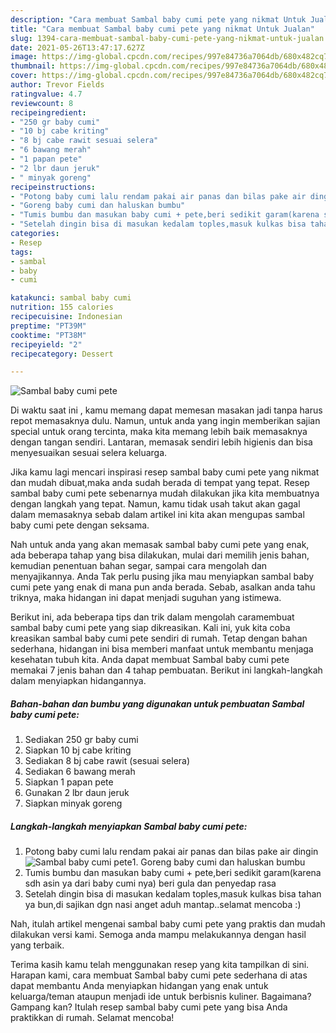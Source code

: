 ```yaml
---
description: "Cara membuat Sambal baby cumi pete yang nikmat Untuk Jualan"
title: "Cara membuat Sambal baby cumi pete yang nikmat Untuk Jualan"
slug: 1394-cara-membuat-sambal-baby-cumi-pete-yang-nikmat-untuk-jualan
date: 2021-05-26T13:47:17.627Z
image: https://img-global.cpcdn.com/recipes/997e84736a7064db/680x482cq70/sambal-baby-cumi-pete-foto-resep-utama.jpg
thumbnail: https://img-global.cpcdn.com/recipes/997e84736a7064db/680x482cq70/sambal-baby-cumi-pete-foto-resep-utama.jpg
cover: https://img-global.cpcdn.com/recipes/997e84736a7064db/680x482cq70/sambal-baby-cumi-pete-foto-resep-utama.jpg
author: Trevor Fields
ratingvalue: 4.7
reviewcount: 8
recipeingredient:
- "250 gr baby cumi"
- "10 bj cabe kriting"
- "8 bj cabe rawit sesuai selera"
- "6 bawang merah"
- "1 papan pete"
- "2 lbr daun jeruk"
- " minyak goreng"
recipeinstructions:
- "Potong baby cumi lalu rendam pakai air panas dan bilas pake air dingin"
- "Goreng baby cumi dan haluskan bumbu"
- "Tumis bumbu dan masukan baby cumi + pete,beri sedikit garam(karena sdh asin ya dari baby cumi nya) beri gula dan penyedap rasa"
- "Setelah dingin bisa di masukan kedalam toples,masuk kulkas bisa tahan ya bun,di sajikan dgn nasi anget aduh mantap..selamat mencoba :)"
categories:
- Resep
tags:
- sambal
- baby
- cumi

katakunci: sambal baby cumi 
nutrition: 155 calories
recipecuisine: Indonesian
preptime: "PT39M"
cooktime: "PT38M"
recipeyield: "2"
recipecategory: Dessert

---
```



![Sambal baby cumi pete](https://img-global.cpcdn.com/recipes/997e84736a7064db/680x482cq70/sambal-baby-cumi-pete-foto-resep-utama.jpg)

Di waktu  saat ini , kamu memang dapat memesan masakan jadi tanpa harus repot memasaknya dulu. Namun, untuk anda yang ingin memberikan sajian special untuk orang tercinta, maka kita memang lebih baik memasaknya dengan tangan sendiri. Lantaran, memasak sendiri lebih higienis dan bisa menyesuaikan sesuai selera keluarga.

Jika kamu lagi mencari inspirasi resep sambal baby cumi pete yang nikmat dan mudah dibuat,maka anda sudah berada di tempat yang tepat. Resep sambal baby cumi pete  sebenarnya mudah dilakukan jika kita membuatnya dengan langkah yang tepat. Namun, kamu tidak usah takut akan gagal dalam memasaknya 
sebab dalam artikel ini kita akan mengupas sambal baby cumi pete dengan seksama.  



Nah untuk anda yang akan memasak sambal baby cumi pete yang enak, ada beberapa tahap yang bisa dilakukan, mulai dari memilih jenis bahan, kemudian penentuan bahan segar, sampai cara mengolah dan menyajikannya. Anda Tak perlu pusing jika mau menyiapkan sambal baby cumi pete yang enak di mana pun anda berada. Sebab, asalkan anda  tahu triknya, maka hidangan ini dapat menjadi suguhan yang istimewa.

Berikut ini, ada beberapa tips dan trik dalam mengolah caramembuat sambal baby cumi pete yang siap dikreasikan. Kali ini, yuk kita coba kreasikan sambal baby cumi pete sendiri di rumah. Tetap dengan bahan sederhana, hidangan ini bisa memberi manfaat untuk membantu menjaga kesehatan tubuh kita. Anda dapat membuat Sambal baby cumi pete memakai 7 jenis bahan dan 4 tahap pembuatan. Berikut ini langkah-langkah dalam menyiapkan hidangannya.

<!--inarticleads1-->

##### Bahan-bahan dan bumbu yang digunakan untuk pembuatan Sambal baby cumi pete:

1. Sediakan 250 gr baby cumi
1. Siapkan 10 bj cabe kriting
1. Sediakan 8 bj cabe rawit (sesuai selera)
1. Sediakan 6 bawang merah
1. Siapkan 1 papan pete
1. Gunakan 2 lbr daun jeruk
1. Siapkan  minyak goreng




<!--inarticleads2-->

##### Langkah-langkah menyiapkan Sambal baby cumi pete:

1. Potong baby cumi lalu rendam pakai air panas dan bilas pake air dingin
<img src="https://img-global.cpcdn.com/steps/fc5686a8235ecbef/160x128cq70/sambal-baby-cumi-pete-langkah-memasak-1-foto.jpg" alt="Sambal baby cumi pete">1. Goreng baby cumi dan haluskan bumbu
1. Tumis bumbu dan masukan baby cumi + pete,beri sedikit garam(karena sdh asin ya dari baby cumi nya) beri gula dan penyedap rasa
1. Setelah dingin bisa di masukan kedalam toples,masuk kulkas bisa tahan ya bun,di sajikan dgn nasi anget aduh mantap..selamat mencoba :)




Nah, itulah artikel mengenai  sambal baby cumi pete  yang praktis dan mudah dilakukan versi kami. Semoga anda mampu melakukannya dengan hasil yang terbaik. 

Terima kasih kamu telah menggunakan resep yang kita tampilkan di sini. Harapan kami, cara membuat  Sambal baby cumi pete sederhana di atas dapat membantu Anda menyiapkan hidangan yang enak untuk keluarga/teman ataupun menjadi ide untuk berbisnis kuliner. Bagaimana? Gampang kan? Itulah resep sambal baby cumi pete yang bisa Anda praktikkan di rumah. Selamat mencoba!

